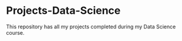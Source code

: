 # Projects-Data-Science
This repository has all my projects completed during my Data Science course. 
